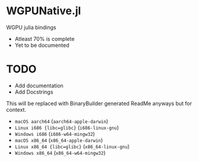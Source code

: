 # WGPUNative.jl
WGPU julia bindings

- Atleast 70% is complete
- Yet to be documented

# TODO 
- Add documentation
- Add Docstrings

This will be replaced with BinaryBuilder generated ReadMe anyways but for context.

* `macOS aarch64` (`aarch64-apple-darwin`)
* `Linux i686 {libc=glibc}` (`i686-linux-gnu`)
* `Windows i686` (`i686-w64-mingw32`)
* `macOS x86_64` (`x86_64-apple-darwin`)
* `Linux x86_64 {libc=glibc}` (`x86_64-linux-gnu`)
* `Windows x86_64` (`x86_64-w64-mingw32`)
